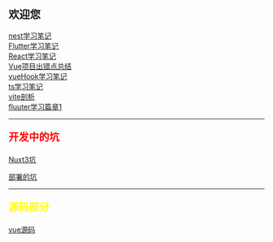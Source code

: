 ## 欢迎您

[nest学习笔记](/nest)
<br/>
[Flutter学习笔记](/flutter)
<br/>
[React学习笔记](/react)
<br/>
[Vue项目出错点总结](/vue)
<br/>
[vueHook学习笔记](/vueHook)
<br/>
[ts学习笔记](/ts)
<br/>
[vite剖析](/vite)
<br/>
[fluuter学习篇章1](/flutter中的小部件)


<hr/>
<p style=color:red;font-size:20px;font-weight:bold>开发中的坑</p>

[Nuxt3坑](/Nuxt3开发的坑)

[部署的坑](/部署的坑)




<hr/>
<p style=color:yellow;font-size:20px;font-weight:bold>源码部分</p>

[vue源码](/vue3源码解析/index)

